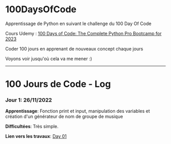 # 100DaysOfCode

Apprentissage de Python en suivant le challenge du 100 Day Of Code

Cours Udemy : [100 Days of Code: The Complete Python Pro Bootcamp for 2023](https://www.udemy.com/course/100-days-of-code/)

Coder 100 jours en apprenant de nouveaux concept chaque jours

Voyons voir jusqu'où cela va me mener :)

----

# 100 Jours de Code - Log

### Jour 1: 26/11/2022

**Apprentissage**: Fonction print et input, manipulation des variables et création d'un générateur de nom de groupe de musique

**Difficultées**: Très simple.

**Lien vers les travaux**: [Day 01](https://github.com/Mounik/100DaysOfCode/tree/main/Day%2001)

